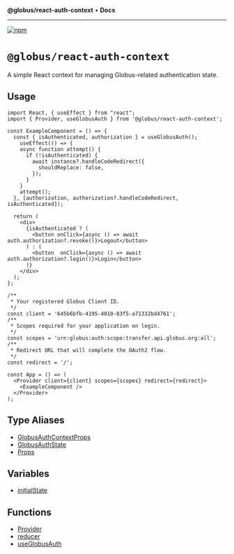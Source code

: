**@globus/react-auth-context** • **Docs**

***

[![npm](https://img.shields.io/npm/v/@globus/react-auth-context?style=flat-square&logo=npm&color=000&label)](https://www.npmjs.com/package/@globus/react-auth-context)

# `@globus/react-auth-context`

A simple React context for managing Globus-related authentication state.

## Usage

```tsx
import React, { useEffect } from "react";
import { Provider, useGlobusAuth } from '@globus/react-auth-context';

const ExampleComponent = () => {
  const { isAuthenticated, authorization } = useGlobusAuth();
    useEffect(() => {
    async function attempt() {
      if (!isAuthenticated) {
        await instance?.handleCodeRedirect({
          shouldReplace: false,
        });
      }
    }
    attempt();
  }, [authorization, authorization?.handleCodeRedirect, isAuthenticated]);

  return (
    <div>
      {isAuthenticated ? (
        <button onClick={async () => await auth.authorization?.revoke()}>Logout</button>
      ) : (
        <button  onClick={async () => await auth.authorization?.login()}>Login</button>
      )}
    </div>
  );
};

/**
 * Your registered Globus Client ID.
 */
const client = '645b6bfb-4195-4010-83f5-a71332bd4761';
/**
 * Scopes required for your application on login.
 */
const scopes = 'urn:globus:auth:scope:transfer.api.globus.org:all';
/**
 * Redirect URL that will complete the OAuth2 flow.
 */
const redirect = '/';

const App = () => (
  <Provider client={client} scopes={scopes} redirect={redirect}>
    <ExampleComponent />
  </Provider>
);
```

## Type Aliases

- [GlobusAuthContextProps](type-aliases/GlobusAuthContextProps.md)
- [GlobusAuthState](type-aliases/GlobusAuthState.md)
- [Props](type-aliases/Props.md)

## Variables

- [initialState](variables/initialState.md)

## Functions

- [Provider](functions/Provider.md)
- [reducer](functions/reducer.md)
- [useGlobusAuth](functions/useGlobusAuth.md)

